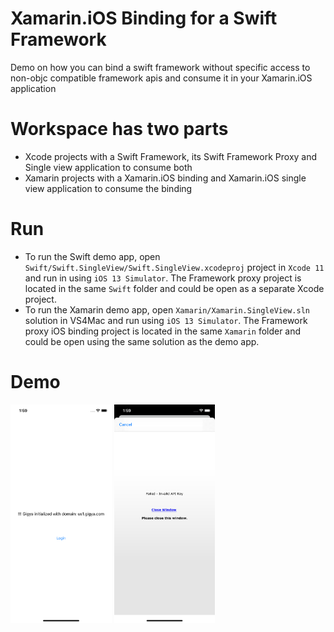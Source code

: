 # Xamarin.iOS Binding for a Swift Framework

Demo on how you can bind a swift framework without specific access to non-objc compatible framework apis and consume it in your Xamarin.iOS application

# Workspace has two parts

- Xcode projects with a Swift Framework, its Swift Framework Proxy and Single view application to consume both
- Xamarin projects with a Xamarin.iOS binding and Xamarin.iOS single view application to consume the binding

# Run

- To run the Swift demo app, open `Swift/Swift.SingleView/Swift.SingleView.xcodeproj` project in `Xcode 11` and run in using `iOS 13 Simulator`. The Framework proxy project is located in the same `Swift` folder and could be open as a separate Xcode project.
- To run the Xamarin demo app, open `Xamarin/Xamarin.SingleView.sln` solution in VS4Mac and run using `iOS 13 Simulator`. The Framework proxy iOS binding project is located in the same `Xamarin` folder and could be open using the same solution as the demo app.

# Demo

<img src="SolutionItems/swift-proxy-xamarin-binding-init.png" alt="swift-proxy-xamarin-binding-init" height="350" style="display:inline-block;" />

<img src="SolutionItems/swift-proxy-xamarin-binding-login.png" alt="swift-proxy-xamarin-binding-login.png" height="350" style="display:inline-block;" />